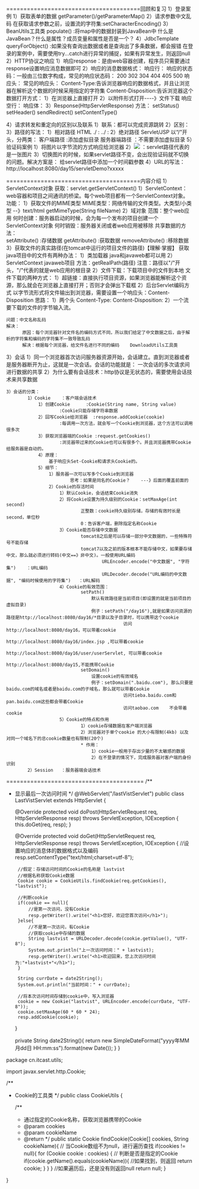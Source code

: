 =======================================回顾和复习
1）登录案例
	1）获取表单的数据
			getParameter()/getParameterMap()
	2）请求参数中文乱码
			在获取请求参数之前，设置流的字符集:setCharacterEncoding()
	3）BeanUtils工具类
			populate()	:将map中的数据封装到JavaBean中
				什么是JavaBean？什么是属性？成员变量和属性是否是一个？
	4）JdbcTemplate
			queryForObject()	:如果没有查询出数据或者是查询出了多条数据，都会报错
				在登录的案例中，需要使用try...catch进行异常的捕捉，如果有异常发生，则返回null
2）HTTP协议之响应
	1）响应response：是由web容器创建，程序员只需要通过response设置响应消息数据即可
	2）响应的消息数据格式：
			响应行：
				响应的状态码：一般由三位数字构成，常见的响应状态码：
						200	
						302
						304
						404
						405
						500
			响应头：
				常见的响应头：
						Content-Type:告诉浏览器响应的数据格式，并且让浏览器在解析这个数据的时候采用指定的字符集
						Content-Disposition:告诉浏览器这个数据打开方式：
									1）在浏览器上直接打开
									2）以附件形式打开----》文件下载
			响应空行：
			响应体：
3）Response(HttpServletResponse)
	方法：
		setStatus()	
		setHeader()
		sendRedirect()
		setContentType()

4）请求转发和重定向的区别以及联系
	1）联系：都可以完成资源跳转
	2）区别：
	3）路径的写法：
			1）相对路径		HTML
					./	:
					../	:
			2）绝对路径		Servlet/JSP
					以“/”开头，分两类：
						客户端路径	:添加虚拟目录
						服务器端路径	：不需要添加虚拟目录
5）验证码案例
	1）将图片以字节流的方式响应给浏览器
	2）<img src="servlet路径">	：servlet路径代表的是一张图片
	3）切换图片的时候，如果servlet路径不变，会出现验证码就不切换的问题。解决方案是：
			给servlet路径中添加一个时间戳参数
	4）URL的写法：
			http://localhost:8080/day15/servletDemo?xxxxx

=======================================内容介绍
1）ServletContext对象
	获取：servlet.getServletContext()
	1）ServletContext：web容器和项目之间通讯的桥梁。每个web项目都有一个ServletContext对象。功能：
			1）获取文件的MIME类型
					MIME类型：网络传输的文件类型。大类型/小类型	--》text/html
					getMimeType(String fileName)
			2）域对象
					范围：整个web应用
					何时创建：服务器启动的时候，会为每一个发布的项目创建一个ServletContext对象
					何时销毁：服务器关闭或者web应用被移除
					共享数据的方法：	
							setAttribute()	:存储数据
							getAttribute()	:获取数据
							removeAttribute()	:移除数据
			3）获取文件的真实路径(在tomcat中运行的项目文件的路径)【理解·掌握】
					获取java项目中的文件有两种办法：
							1）类加载器			java和javaweb都可以用
							2）ServletContext	javaweb项目
					方法：getRealPath(路径)
							注意：路径以"/"开头，"/"代表的就是web应用的根目录
2）文件下载：下载项目中的文件到本地
	文件下载的两种方式：
		1）超链接：直接执行项目资源，如果浏览器能解析这个资源，那么就会在浏览器上直接打开；否则才会弹出下载框
		2）后台Servlet编码方式
				以字节流形式将文件输出到浏览器，需要设置一个响应头：Content-Disposition
	思路：
		1）两个头
				Content-Type:
				Content-Disposition:
		2）一个流
				要下载的文件的字节输入流。
	
	问题：中文名称乱码
	解决：
		  原因：每个浏览器针对文件名的编码方式不同，所以我们给定了中文数据之后，由于解析的字符集和编码的字符集不一致导致乱码
		  解决：根据每个浏览器，给文件名进行不同的编码	DownloadUtils工具类

3）会话
	1）同一个浏览器首次访问服务器资源开始，会话建立。直到浏览器或者是服务器断开为止，这就是一次会话。会话的功能就是：
			一次会话的多次请求间进行数据的共享
	2）为什么要有会话技术：http协议是无状态的，需要使用会话技术来共享数据

	3）会话的分类：
			1）Cookie	：客户端会话技术
				1）创建Cookie		:Cookie(String name, String value)	
						:Cookie只能存储字符串数据
				2）回写Cookie给浏览器	:response.addCookie(cookie)
						:每调用一次方法，就会写一个Cookie到浏览器，这个方法可以调用很多次
				3）获取浏览器端的Cookie	:request.getCookies()
						:浏览器带过来的Cookie也可以有很多个。并且浏览器携带Cookie给服务器是自动的。
				4）原理：
					基于响应头Set-Cookie和请求头Cookie的。
				5）细节：
					1）服务器一次可以写多个Cookie到浏览器
							思考：如果是同名的Cookie？	---》后面的覆盖前面的
					2）Cookie的存活时间
						1）默认Cookie，会话结束Cookie消失
						2）将Cookie设置为持久级别的Cookie：setMaxAge(int second)
								正整数：cookie持久级别存储，存储的有效时长是second，单位秒
								0：告诉客户端，删除指定名称Cookie
						3）Cookie能否存储中文数据
								tomcat8之后是可以存储一部分中文数据的，一些特殊符号不能存储
								tomcat7以及之前的版本根本不能存储中文，如果要存储中文，那么就必须进行转码(中文==》非中文)。一般使用URL编码
										URLEncoder.encode("中文数据", "字符集")	：URL编码
										URLDecoder.decode("URL编码的中文数据", "编码时候使用的字符集")	：URL解码
						4）Cookie的有效范围：
								setPath()
									默认有效路径是当前项目(即设置的就是当前项目的虚拟目录)
									例子：setPath("/day16"),就是如果访问资源的路径是http://localhost:8080/day16/*目录以及子目录时，可以携带这个cookie
												访问  http://localhost:8080/day16，可以带着cookie
													  http://localhost:8080/day16/index.jsp ,可以带着cookie
													  http://localhost:8080/day16/user/userServlet, 可以带着cookie
													  http://localhost:8080/day15,不能携带Cookie
								setDomain()
									设置cookie的有效域名
									例子：setDomain(".baidu.com"),	那么只要是baidu.com的域名或者是baidu.com的子域名，那么就可以带着Cookie
												访问tieba.baidu.com和pan.baidu.com这些都会带着Cookie
												访问taobao.com	不会带着cookie
						5）Cookie的特点和作用
								1）cookie存储数据在客户端浏览器
								2）浏览器对于单个cookie 的大小有限制(4kb) 以及 对同一个域名下的总cookie数量也有限制(20个)
								* 作用：
									1）cookie一般用于存出少量的不太敏感的数据
									2）在不登录的情况下，完成服务器对客户端的身份识别
			2）Session	：服务器端会话技术

========================================
/**
 * 显示最后一次访问时间
 */
@WebServlet("/lastVistServlet")
public class LastVistServlet extends HttpServlet {

    @Override
    protected void doPost(HttpServletRequest req, HttpServletResponse resp)
            throws ServletException, IOException {
        this.doGet(req, resp);
    }

    @Override
    protected void doGet(HttpServletRequest req, HttpServletResponse resp)
            throws ServletException, IOException {
        //设置响应的消息体的数据格式以及编码
        resp.setContentType("text/html;charset=utf-8");

        //假定：存储访问时间的Cookie的名称是 lastvist
        //根据名称获取Cookie数据
        Cookie cookie = CookieUtils.findCookie(req.getCookies(), "lastvist");

        //判断cookie
        if(cookie == null){
            //是第一次访问，没有Cookie
            resp.getWriter().write("<h1>您好，欢迎您首次访问</h1>");
        }else{
            //不是第一次访问，有Cookie
            //获取cookie中存储的数据
            String lastvist = URLDecoder.decode(cookie.getValue(), "UTF-8");
            System.out.println("上一次访问时间：" + lastvist);
            resp.getWriter().write("<h1>欢迎回来，您上次访问时间为:"+lastvist+"</h1>");
        }

        String currDate = date2String();
        System.out.println("当前时间：" + currDate);

        //将本次访问时间存储到cookie中，写入浏览器
        cookie = new Cookie("lastvist", URLEncoder.encode(currDate, "UTF-8"));
        cookie.setMaxAge(60 * 60 * 24);
        resp.addCookie(cookie);
    }

    private String date2String(){
         return new SimpleDateFormat("yyyy年MM月dd日 HH:mm:ss").format(new Date());
    }
}


package cn.itcast.utils;

import javax.servlet.http.Cookie;

/**
 * Cookie的工具类
 */
public class CookieUtils {

    /**
     * 通过指定的Cookie名称，获取浏览器携带的Cookie
     * @param cookies
     * @param cookieName
     * @return
     */
    public static Cookie findCookie(Cookie[] cookies, String cookieName){
        // 当Cookie数组不为null，进行遍历查找
        if(cookies != null){
            for (Cookie cookie : cookies) {
                // 判断是否是指定的Cookie
                if(cookie.getName().equals(cookieName)){
                    //如果找到，则返回
                    return cookie;
                }
            }
        }
        //如果遍历后，还是没有则返回null
        return null;
    }

}